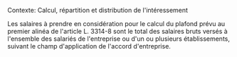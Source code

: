 Contexte: Calcul, répartition  et distribution de l'intéressement

Les salaires à prendre en considération pour le calcul du plafond prévu au premier alinéa de l'article L. 3314-8 sont le total des salaires bruts versés à l'ensemble des salariés de l'entreprise ou d'un ou plusieurs établissements, suivant le champ d'application de l'accord d'entreprise.